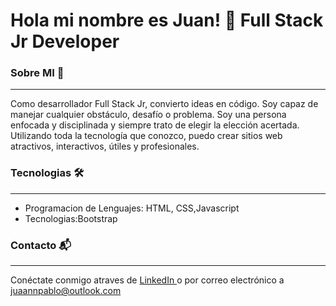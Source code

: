 # Hola mi nombre es  Juan! 👋 Full Stack Jr Developer

### Sobre MI 🚀
------------
Como desarrollador Full Stack Jr, convierto ideas en código. Soy capaz de manejar cualquier obstáculo, desafío o problema. Soy una persona enfocada y disciplinada y siempre trato de elegir la elección acertada. Utilizando toda la tecnología que conozco, puedo crear sitios web atractivos, interactivos, útiles y profesionales.
### Tecnologias 🛠️

------------

- Programacion de Lenguajes: HTML, CSS,Javascript
- Tecnologias:Bootstrap

### Contacto 📬

------------
Conéctate conmigo atraves de <a href="https://www.linkedin.com/in/juan-pablo-lopez-860b74285/" target="_blank">LinkedIn </a> o por correo electrónico a juaannpablo@outlook.com
